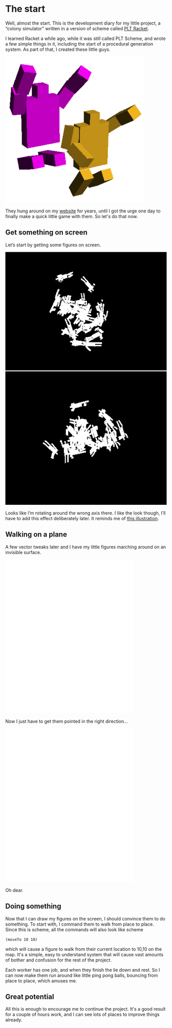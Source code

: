 # The start

Well, almost the start.  This is the development diary for my little project, a “colony simulator” written in a version of scheme called [PLT Racket](http://rosettacode.org/wiki/A*_search_algorithm#Racket).

I learned Racket a while ago, while it was still called PLT Scheme, and wrote a few simple things in it, including the start of a procedural generation system.  As part of that, I created these little guys.

![Leaping figures](ohyeah.png)

They hung around on my [website](http://praeceptamachinae.com/) for years, until I got the urge one day to finally make a quick little game with them.  So let's do that now.


## Get something on screen

Let’s start by getting some figures on screen.

![Figures](flyingfigures1.png)
![Figures](flyingfigures2.png)

Looks like I’m rotating around the wrong axis there.  I like the look though, I’ll have to add this effect deliberately later.  It reminds me of [this illustration](https://commons.wikimedia.org/wiki/File:Paradiso_Canto_31.jpg).

## Walking on a plane

A few vector tweaks later and I have my little figures marching around on an invisible surface.

<embed src="walkingbackwards.mov" width="400" height="480" controller="true">

Now I just have to get them pointed in the right direction…

<embed src="swimming.mov" width="400" height="480" controller="true">

Oh dear.

## Doing something

Now that I can draw my figures on the screen, I should convince them to do something.  To start with, I command them to walk from place to place.  Since this is scheme, all the commands will also look like scheme

    (moveTo 10 10)
	
which will cause a figure to walk from their current location to 10,10 on the map.  It's a simple, easy to understand system that will cause vast amounts of bother and confusion for the rest of the project.

Each worker has one job, and when they finish the lie down and rest.  So I can now make them run around like little ping pong balls, bouncing from place to place, which amuses me.

## Great potential

All this is enough to encourage me to continue the project.  It's a good result for a couple of hours work, and I can see lots of places to improve things already.

